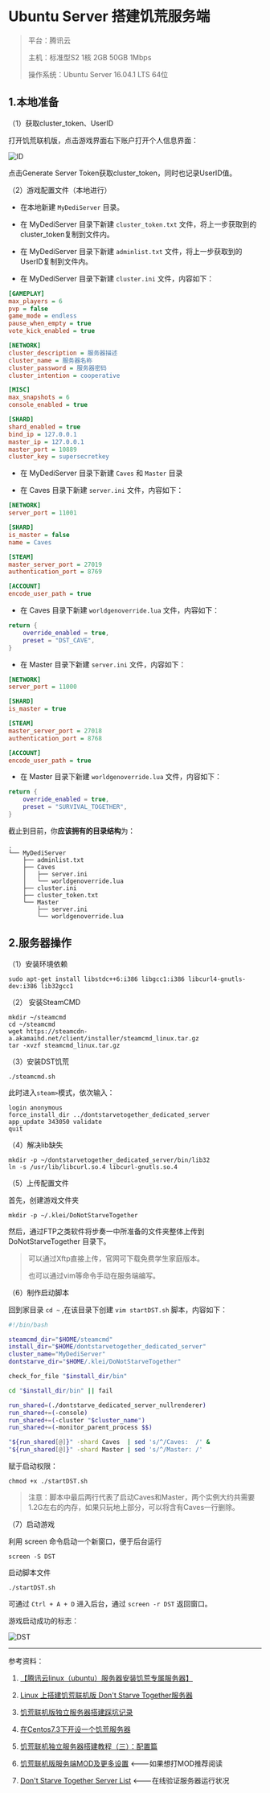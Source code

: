 # Ubuntu Server 搭建饥荒服务端

> 平台：腾讯云
>
> 主机：标准型S2 1核 2GB 50GB 1Mbps
>
> 操作系统：Ubuntu Server 16.04.1 LTS 64位

## 1.本地准备

（1）获取cluster_token、UserID

打开饥荒联机版，点击游戏界面右下账户打开个人信息界面：

![ID](pic2/ID.png)

点击Generate Server Token获取cluster_token，同时也记录UserID值。

（2）游戏配置文件（本地进行）

* 在本地新建 `MyDediServer` 目录。

* 在 MyDediServer 目录下新建 `cluster_token.txt` 文件，将上一步获取到的cluster_token复制到文件内。

* 在 MyDediServer 目录下新建 `adminlist.txt` 文件，将上一步获取到的UserID复制到文件内。

* 在 MyDediServer 目录下新建 `cluster.ini` 文件，内容如下：

```ini
[GAMEPLAY]
max_players = 6
pvp = false
game_mode = endless
pause_when_empty = true
vote_kick_enabled = true

[NETWORK]
cluster_description = 服务器描述
cluster_name = 服务器名称
cluster_password = 服务器密码
cluster_intention = cooperative

[MISC]
max_snapshots = 6
console_enabled = true

[SHARD]
shard_enabled = true
bind_ip = 127.0.0.1
master_ip = 127.0.0.1
master_port = 10889
cluster_key = supersecretkey
```

* 在 MyDediServer 目录下新建 `Caves` 和 `Master` 目录

* 在 Caves 目录下新建 `server.ini` 文件，内容如下：

```ini
[NETWORK]
server_port = 11001

[SHARD]
is_master = false
name = Caves

[STEAM]
master_server_port = 27019
authentication_port = 8769

[ACCOUNT]
encode_user_path = true
```

* 在 Caves 目录下新建 `worldgenoverride.lua` 文件，内容如下：

```lua
return {
    override_enabled = true,
    preset = "DST_CAVE",
}
```

* 在 Master 目录下新建 `server.ini` 文件，内容如下：

```ini
[NETWORK]
server_port = 11000

[SHARD]
is_master = true

[STEAM]
master_server_port = 27018
authentication_port = 8768

[ACCOUNT]
encode_user_path = true
```

* 在 Master 目录下新建 `worldgenoverride.lua` 文件，内容如下：

```lua
return {
    override_enabled = true,
    preset = "SURVIVAL_TOGETHER",
}
```

截止到目前，你**应该拥有的目录结构**为：

```tree
.
└── MyDediServer
    ├── adminlist.txt
    ├── Caves
    │   ├── server.ini
    │   └── worldgenoverride.lua
    ├── cluster.ini
    ├── cluster_token.txt
    └── Master
        ├── server.ini
        └── worldgenoverride.lua
```

## 2.服务器操作

（1）安装环境依赖

```shell
sudo apt-get install libstdc++6:i386 libgcc1:i386 libcurl4-gnutls-dev:i386 lib32gcc1
```

（2） 安装SteamCMD

```shell
mkdir ~/steamcmd
cd ~/steamcmd
wget https://steamcdn-a.akamaihd.net/client/installer/steamcmd_linux.tar.gz
tar -xvzf steamcmd_linux.tar.gz
```

（3）安装DST饥荒

```shell
./steamcmd.sh
```

此时进入`steam>`模式，依次输入：

```steam
login anonymous
force_install_dir ../dontstarvetogether_dedicated_server
app_update 343050 validate
quit
```

（4）解决lib缺失

```shell
mkdir -p ~/dontstarvetogether_dedicated_server/bin/lib32
ln -s /usr/lib/libcurl.so.4 libcurl-gnutls.so.4
```

（5）上传配置文件

首先，创建游戏文件夹

```shell
mkdir -p ~/.klei/DoNotStarveTogether
```

然后，通过FTP之类软件将步奏一中所准备的文件夹整体上传到 DoNotStarveTogether 目录下。

> 可以通过Xftp直接上传，官网可下载免费学生家庭版本。
>
> 也可以通过vim等命令手动在服务端编写。

（6）制作启动脚本

回到家目录 `cd ~` ,在该目录下创建 `vim startDST.sh` 脚本，内容如下：

```sh
#!/bin/bash

steamcmd_dir="$HOME/steamcmd"
install_dir="$HOME/dontstarvetogether_dedicated_server"
cluster_name="MyDediServer"
dontstarve_dir="$HOME/.klei/DoNotStarveTogether"

check_for_file "$install_dir/bin"

cd "$install_dir/bin" || fail

run_shared=(./dontstarve_dedicated_server_nullrenderer)
run_shared+=(-console)
run_shared+=(-cluster "$cluster_name")
run_shared+=(-monitor_parent_process $$)

"${run_shared[@]}" -shard Caves  | sed 's/^/Caves:  /' &
"${run_shared[@]}" -shard Master | sed 's/^/Master: /'
```

赋于启动权限：

```shell
chmod +x ./startDST.sh
```

> 注意：脚本中最后两行代表了启动Caves和Master，两个实例大约共需要1.2G左右的内存，如果只玩地上部分，可以将含有Caves一行删除。

（7）启动游戏

利用 screen 命令启动一个新窗口，便于后台运行

```shell
screen -S DST
```

启动脚本文件

```shell
./startDST.sh
```

可通过 `Ctrl + A + D` 进入后台，通过 `screen -r DST` 返回窗口。

游戏启动成功的标志：

![DST](pic2/game.png)

---

参考资料：

1. [【腾讯云linux（ubuntu）服务器安装饥荒专属服务器】](http://wsq.discuz.qq.com/?c=index&a=viewthread&f=inner&tid=22283&siteid=264281419)

1. [Linux 上搭建饥荒联机版 Don't Starve Together服务器](https://tianqing370687.github.io/2017/07/15/%E6%B8%B8%E6%88%8F-Linux-%E4%B8%8A%E6%90%AD%E5%BB%BA%E9%A5%A5%E8%8D%92%E8%81%94%E6%9C%BA%E7%89%88-Don-t-Starve-Together%E6%9C%8D%E5%8A%A1%E5%99%A8/)

1. [饥荒联机版独立服务器搭建踩坑记录](https://blessing.studio/deploy-dont-starve-together-dedicated-server/)

1. [在Centos7.3下开设一个饥荒服务器](https://sqh.me/tech/build-dont-starve-together-server-on-centos/)

1. [饥荒联机独立服务器搭建教程（三）：配置篇](http://blog.ttionya.com/article-1235.html)

1. [饥荒联机版服务端MOD及更多设置](http://www.lyun.me/lyun/427) <---如果想打MOD推荐阅读

1. [Don't Starve Together Server List](http://my.jacklul.com/dstservers) <---在线验证服务器运行状况